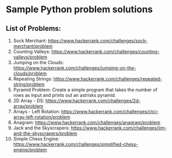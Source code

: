 # Sample Python problem solutions
## List of Problems:
1. Sock Merchant: https://www.hackerrank.com/challenges/sock-merchant/problem
2. Counting Valleys: https://www.hackerrank.com/challenges/counting-valleys/problem
3. Jumping on the Clouds: https://www.hackerrank.com/challenges/jumping-on-the-clouds/problem
4. Repeating Strings: https://www.hackerrank.com/challenges/repeated-string/problem
5. Pyramid Problem: Create a simple program that takes the number of rows as input and prints out an astrisks pyramid.
6. 2D Array - DS: https://www.hackerrank.com/challenges/2d-array/problem
7. Arrays - Left Rotation: https://www.hackerrank.com/challenges/ctci-array-left-rotation/problem
8. Anagram: https://www.hackerrank.com/challenges/anagram/problem
9. Jack and the Skyscrapers: https://www.hackerrank.com/challenges/jim-and-the-skyscrapers/problem
10. Simple Chess Engine: https://www.hackerrank.com/challenges/simplified-chess-engine/problem
